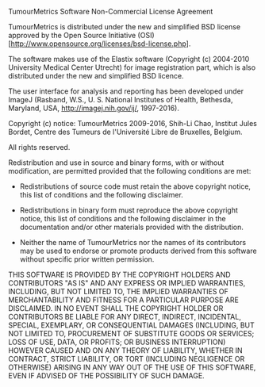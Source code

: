 TumourMetrics Software Non-Commercial License Agreement

TumourMetrics is distributed under the new and simplified BSD license approved by the
Open Source Initiative (OSI) [http://www.opensource.org/licenses/bsd-license.php].

The software makes use of the Elastix software (Copyright (c) 2004-2010 University 
Medical Center Utrecht) for image registration part, which is also distributed under 
the new and simplified BSD licence.

The user interface for analysis and reporting has been developed under ImageJ (Rasband, 
W.S., U. S. National Institutes of Health, Bethesda, Maryland, USA, 
http://imagej.nih.gov/ij/, 1997-2016).

Copyright (c) notice:
TumourMetrics 2009-2016, Shih-Li Chao, Institut Jules Bordet, Centre des Tumeurs de 
l'Université Libre de Bruxelles, Belgium.

All rights reserved.

Redistribution and use in source and binary forms, with or without
modification, are permitted provided that the following conditions are met:

* Redistributions of source code must retain the above copyright notice, this
  list of conditions and the following disclaimer.

* Redistributions in binary form must reproduce the above copyright notice,
  this list of conditions and the following disclaimer in the documentation
  and/or other materials provided with the distribution.

* Neither the name of TumourMetrics nor the names of its
  contributors may be used to endorse or promote products derived from
  this software without specific prior written permission.

THIS SOFTWARE IS PROVIDED BY THE COPYRIGHT HOLDERS AND CONTRIBUTORS "AS IS"
AND ANY EXPRESS OR IMPLIED WARRANTIES, INCLUDING, BUT NOT LIMITED TO, THE
IMPLIED WARRANTIES OF MERCHANTABILITY AND FITNESS FOR A PARTICULAR PURPOSE ARE
DISCLAIMED. IN NO EVENT SHALL THE COPYRIGHT HOLDER OR CONTRIBUTORS BE LIABLE
FOR ANY DIRECT, INDIRECT, INCIDENTAL, SPECIAL, EXEMPLARY, OR CONSEQUENTIAL
DAMAGES (INCLUDING, BUT NOT LIMITED TO, PROCUREMENT OF SUBSTITUTE GOODS OR
SERVICES; LOSS OF USE, DATA, OR PROFITS; OR BUSINESS INTERRUPTION) HOWEVER
CAUSED AND ON ANY THEORY OF LIABILITY, WHETHER IN CONTRACT, STRICT LIABILITY,
OR TORT (INCLUDING NEGLIGENCE OR OTHERWISE) ARISING IN ANY WAY OUT OF THE USE
OF THIS SOFTWARE, EVEN IF ADVISED OF THE POSSIBILITY OF SUCH DAMAGE.
